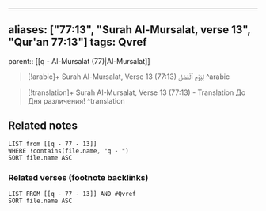 
---
aliases: ["77:13", "Surah Al-Mursalat, verse 13", "Qur'an 77:13"]
tags: Qvref
---

parent:: [[q - Al-Mursalat (77)|Al-Mursalat]]

> [!arabic]+ Surah Al-Mursalat, Verse 13 (77:13)
> <span class="quran-arabic">لِيَوْمِ ٱلْفَصْلِ</span>
^arabic

> [!translation]+ Surah Al-Mursalat, Verse 13 (77:13) - Translation
> До Дня различения!
^translation



## Related notes
```dataview
LIST from [[q - 77 - 13]]
WHERE !contains(file.name, "q - ")
SORT file.name ASC
```

### Related verses (footnote backlinks)
```dataview
LIST FROM [[q - 77 - 13]] AND #Qvref
SORT file.name ASC
```

